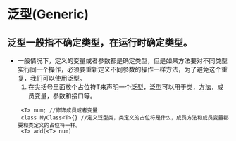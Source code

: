 # 泛型(Generic)
 ## 泛型一般指不确定类型，在运行时确定类型。
  * 一般情况下，定义的变量或者参数都是确定类型，但是如果方法要对不同类型实行同一个操作，必须要重新定义不同参数的操作一样方法，为了避免这个重复，我们可以使用泛型。
    1. 在尖括号里面放个占位符T来声明一个泛型，泛型可以用于类，方法，成员变量，参数和接口等。
    ```
     <T> num; //修饰成员或者变量
     class MyClass<T>{} //定义泛型类，类定义的占位符是什么，成员方法和成员变量都要和类定义的占位符一样。
     <T> add(<T> num)
    ```